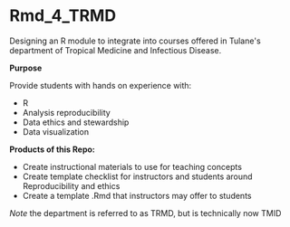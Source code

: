 # Rmd_4_TRMD
Designing an R module to integrate into courses offered in Tulane's department of Tropical Medicine and Infectious Disease.

**Purpose** 

Provide students with hands on experience with: 
- R
- Analysis reproducibility
- Data ethics and stewardship
- Data visualization

**Products of this Repo:**

- Create instructional materials to use for teaching concepts
- Create template checklist for instructors and students around Reproducibility and ethics
- Create a template .Rmd that instructors may offer to students






*Note* the department is referred to as TRMD, but is technically now TMID
